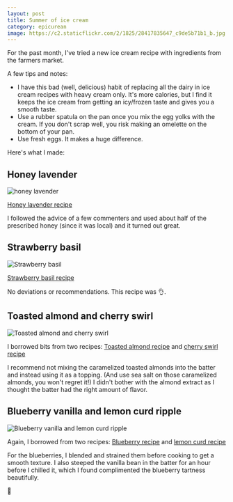 ```yaml
---
layout: post
title: Summer of ice cream
category: epicurean
image: https://c2.staticflickr.com/2/1825/28417835647_c9de5b71b1_b.jpg
---
```


For the past month, I've tried a new ice cream recipe with ingredients from the farmers market.

A few tips and notes:

* I have this bad (well, delicious) habit of replacing all the dairy in ice cream recipes with heavy cream only. It's more calories, but I find it keeps the ice cream from getting an icy/frozen taste and gives you a smooth taste.
* Use a rubber spatula on the pan once you mix the egg yolks with the cream. If you don't scrap well, you risk making an omelette on the bottom of your pan.
* Use fresh eggs. It makes a huge difference.

Here's what I made:

## Honey lavender

<div class="photos">
<img src="https://c2.staticflickr.com/2/1825/28417835647_c9de5b71b1_b.jpg" alt="honey lavender">
</div>

[Honey lavender recipe](https://www.epicurious.com/recipes/food/views/honey-lavender-ice-cream-108526)

I followed the advice of a few commenters and used about half of the prescribed honey (since it was local) and it turned out great.

## Strawberry basil

<div class="photos">
<img src="https://c1.staticflickr.com/1/926/43287294981_d352117530_b.jpg" alt="Strawberry basil">
</div>

[Strawberry basil recipe](https://www.finecooking.com/recipe/strawberry-basil-ice-cream)

No deviations or recommendations. This recipe was 👌.

## Toasted almond and cherry swirl

<div class="photos">
<img src="https://c1.staticflickr.com/1/923/28417835877_8d486897d7_b.jpg" alt="Toasted almond and cherry swirl">
</div>

I borrowed bits from two recipes: [Toasted almond recipe](https://cooking.nytimes.com/recipes/1016628-almond-ice-cream) and [cherry swirl recipe](https://www.williams-sonoma.com/recipe/raspberry-swirl-ice-cream.html)

I recommend not mixing the caramelized toasted almonds into the batter and instead using it as a topping. (And use sea salt on those caramelized almonds, you won't regret it!) I didn't bother with the almond extract as I thought the batter had the right amount of flavor.

## Blueberry vanilla and lemon curd ripple

<div class="photos">
<img src="https://c2.staticflickr.com/2/1809/41625141750_6f8621dde2_b.jpg" alt="Blueberry vanilla and lemon curd ripple">
</div>

Again, I borrowed from two recipes: [Blueberry recipe](https://cooking.nytimes.com/recipes/4730-blueberry-ice-cream) and [lemon curd recipe](http://thepioneerwoman.com/food-and-friends/lemon-curd-ripple-ice-cream/)

For the blueberries, I blended and strained them before cooking to get a smooth texture. I also steeped the vanilla bean in the batter for an hour before I chilled it, which I found complimented the blueberry tartness beautifully.

🍨
